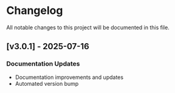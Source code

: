 # Changelog

All notable changes to this project will be documented in this file.


## [v3.0.1] - 2025-07-16

### Documentation Updates
- Documentation improvements and updates
- Automated version bump

